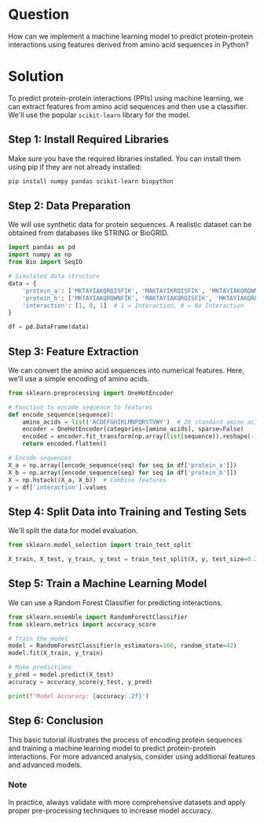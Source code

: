 # Question
How can we implement a machine learning model to predict protein-protein interactions using features derived from amino acid sequences in Python?

# Solution

To predict protein-protein interactions (PPIs) using machine learning, we can extract features from amino acid sequences and then use a classifier. We'll use the popular `scikit-learn` library for the model. 

## Step 1: Install Required Libraries
Make sure you have the required libraries installed. You can install them using pip if they are not already installed:

```bash
pip install numpy pandas scikit-learn biopython
```

## Step 2: Data Preparation
We will use synthetic data for protein sequences. A realistic dataset can be obtained from databases like STRING or BioGRID.

```python
import pandas as pd
import numpy as np
from Bio import SeqIO

# Simulated data structure
data = {
    'protein_a': ['MKTAYIAKQRQISFIK', 'MAKTAYIKRQISFIK', 'MKTAYIAKQRQWNFIK'],
    'protein_b': ['MKTAYIAKQRQWNFIK', 'MAKTAYIAKQRQISFIK', 'MKTAYIAKQRQISFIK'],
    'interaction': [1, 0, 1]  # 1 = Interaction, 0 = No Interaction
}

df = pd.DataFrame(data)
```

## Step 3: Feature Extraction
We can convert the amino acid sequences into numerical features. Here, we'll use a simple encoding of amino acids.

```python
from sklearn.preprocessing import OneHotEncoder

# Function to encode sequence to features
def encode_sequence(sequence):
    amino_acids = list('ACDEFGHIKLMNPQRSTVWY')  # 20 standard amino acids
    encoder = OneHotEncoder(categories=[amino_acids], sparse=False)
    encoded = encoder.fit_transform(np.array(list(sequence)).reshape(-1, 1))
    return encoded.flatten()

# Encode sequences
X_a = np.array([encode_sequence(seq) for seq in df['protein_a']])
X_b = np.array([encode_sequence(seq) for seq in df['protein_b']])
X = np.hstack((X_a, X_b))  # Combine features
y = df['interaction'].values
```

## Step 4: Split Data into Training and Testing Sets
We'll split the data for model evaluation.

```python
from sklearn.model_selection import train_test_split

X_train, X_test, y_train, y_test = train_test_split(X, y, test_size=0.2, random_state=42)
```

## Step 5: Train a Machine Learning Model
We can use a Random Forest Classifier for predicting interactions.

```python
from sklearn.ensemble import RandomForestClassifier
from sklearn.metrics import accuracy_score

# Train the model
model = RandomForestClassifier(n_estimators=100, random_state=42)
model.fit(X_train, y_train)

# Make predictions
y_pred = model.predict(X_test)
accuracy = accuracy_score(y_test, y_pred)

print(f'Model Accuracy: {accuracy:.2f}')
```

## Step 6: Conclusion
This basic tutorial illustrates the process of encoding protein sequences and training a machine learning model to predict protein-protein interactions. For more advanced analysis, consider using additional features and advanced models.

### Note
In practice, always validate with more comprehensive datasets and apply proper pre-processing techniques to increase model accuracy.